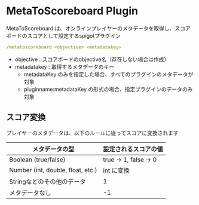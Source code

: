 # MetaToScoreboard Plugin
MetaToScoreboard は、オンラインプレイヤーのメタデータを取得し、スコアボードのスコアとして設定するspigotプラグイン
```yaml
/metatoscoreboard <objective> <metadatakey>
```

- objective : スコアボードのobjective名（存在しない場合は作成）
- metadatakey : 取得するメタデータのキー
  - metadataKey のみを指定した場合、すべてのプラグインのメタデータが対象
  - pluginname:metadataKey の形式の場合、指定プラグインのデータのみ対象

## スコア変換
プレイヤーのメタデータは、以下のルールに従ってスコアに変換されます

| メタデータの型	                           | 設定されるスコアの値          |
|------------------------------------|---------------------|
| Boolean (true/false)               | true → 1, false → 0 |
| Number (int, double, float, etc.)	 | int に変換             |
| Stringなどのその他のデータ                   | 	1                  |
| メタデータなし                            | -1                  |